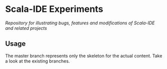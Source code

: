 # Scala-IDE Experiments
*Repository for illustrating bugs, features and modifications of Scala-IDE and related projects*

## Usage
The master branch represents only the skeleton for the actual content. Take a look at the existing branches.